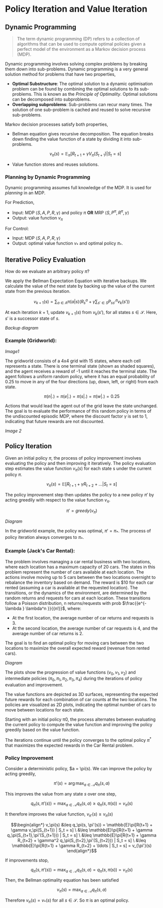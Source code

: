 # Policy Iteration and Value Iteration

## Dynamic Programming

> The term dynamic programming (DP) refers to a collection of algorithms that can be used to compute optimal policies given a perfect model of the environment as a Markov decision process (MDP).

Dynamic programming involves solving complex problems by breaking them down into sub-problems. Dynamic programming is a very general solution method for problems that have two properties,

- **Optimal Substructure**: The optimal solution to a dynamic optimisation problem can be found by combining the optimal solutions to its sub-problems. This is known as the _Principle of Optimality_. Optimal solutions can be decomposed into subproblems.
- **Overlapping subproblems**: Sub-problems can recur many times. The solution of one sub-problem is cached and reused to solve recursive sub-problems.

Markov decision processes satisfy both properties,

- Bellman equation gives recursive decomposition. The equation breaks down finding the value function of a state by dividing it into sub-problems.
  ```math
  v_\pi(s) = \mathbb{E}_\pi [R_{t+1} + \gamma V_\pi(S_{t+1}) | S_t = s]
  ```
- Value function stores and reuses solutions.

### Planning by Dynamic Programming

Dynamic programming assumes full knowledge of the MDP. It is used for _planning_ in an MDP.

For Prediction,
- Input: MDP $\langle S, A, \textit{P}, R, \gamma \rangle$ and policy $\pi$ **OR** MRP $\langle S, \textit{P}^{\pi}, R^{\pi}, \gamma \rangle$
- Output: value function $v_\pi$

For Control:
- Input: MDP $\langle S, A, \textit{P}, R, \gamma \rangle$
- Output: optimal value function $v_{\ast}$ and optimal policy $\pi_{\ast}$.

## Iterative Policy Evaluation

How do we evaluate an arbitrary policy $\pi$?

We apply the Bellman Expectation Equation with iterative backups. We calculate the value of the next state by backing up the value of the current state from the previous iteration.
```math
v_{k+1}(s) = \sum_{a \in A} \pi(a|s) \left( R_{s}^a + \gamma \sum_{s' \in S} P_{ss'}^{a} v_k(s') \right)
```
At each iteration $k + 1$, update $v_{k + 1}(s)$ from $v_{k}(s')$, for all states $s \in \mathcal{S}$. Here, $s'$ is a successor state of $s$.

_Backup diagram_

### Example (Gridworld):

_Image1_

The gridworld consists of a 4x4 grid with 15 states, where each cell represents a state. There is one terminal state (shown as shaded squares), and the agent receives a reward of -1 until it reaches the terminal state. The agent follows a uniform random policy, where it has an equal probability of 0.25 to move in any of the four directions (up, down, left, or right) from each state. 
```math
\pi(n|.) = \pi(e|.) = \pi(s|.) = \pi(w|.) = 0.25
```
Actions that would lead the agent out of the grid leave the state unchanged. The goal is to evaluate the performance of this random policy in terms of the undiscounted episodic MDP, where the discount factor $\gamma$ is set to 1, indicating that future rewards are not discounted.

_Image 2_

## Policy Iteration

Given an initial policy $\pi$, the process of policy improvement involves evaluating the policy and then improving it iteratively. The policy evaluation step estimates the value function $v_{\pi}(s)$ for each state s under the current policy $\pi$.
```math
v_{\pi}(s) = \mathbb{E}[R_{t+1} + \gamma R_{t+2} + ... | S_t = s]
```

The policy improvement step then updates the policy to a new policy $\pi'$ by acting greedily with respect to the value function $v_{\pi}$. 
```math
\pi' = greedy(v_{\pi})
```

_Diagram_

In the gridworld example, the policy was optimal, $\pi' = \pi_{\ast}$. The process of policy iteration always converges to $\pi_{\ast}$.

### Example (Jack's Car Rental):

The problem involves managing a car rental business with two locations, where each location has a maximum capacity of 20 cars. The states in this problem represent the number of cars available at each location. The actions involve moving up to 5 cars between the two locations overnight to rebalance the inventory based on demand. The reward is $\$10$ for each car rented (assuming a car is available at the requested location). The transitions, or the dynamics of the environment, are determined by the random returns and requests for cars at each location. These transitions follow a Poisson distribution, n returns/requests with prob $\frac{{e^{-\lambda } \lambda^n }}{{n!}}$, where:
- At the first location, the average number of car returns and requests is 3.
- At the second location, the average number of car requests is 4, and the average number of car returns is 2.

The goal is to find an optimal policy for moving cars between the two locations to maximize the overall expected reward (revenue from rented cars).

_Diagram_

The plots show the progression of value functions $(v_0, v_1, v_2)$ and intermediate policies $(\pi_0, \pi_1, \pi_2, \pi_3, \pi_4)$ during the iterations of policy evaluation and improvement.

The value functions are depicted as 3D surfaces, representing the expected future rewards for each combination of car counts at the two locations. The policies are visualized as 2D plots, indicating the optimal number of cars to move between locations for each state.

Starting with an initial policy π0, the process alternates between evaluating the current policy to compute the value function and improving the policy greedily based on the value function.

The iterations continue until the policy converges to the optimal policy $\pi^{\ast}$ that maximizes the expected rewards in the Car Rental problem.

### Policy Improvement

Consider a deterministic policy, $a = \pi(s). We can improve the policy by acting greedily,
```math
\pi'(s) = \arg\max_{a\in\mathcal{A}} q_\pi(s, a)
```
This improves the value from any state $s$ over one step,
```math
q_\pi(s, \pi'(s)) = \max_{a\in\mathcal{A}} q_\pi(s, a) \geq q_\pi(s, \pi(s)) = v_\pi(s)
```
It therefore improves the value function, $v_{\pi'}(s) \geq v_\pi(s)$
```math
\begin{align*}
v_\pi(s) &\leq q_\pi(s, \pi'(s)) = \mathbb{E}\pi[R{t+1} + \gamma v_\pi(S_{t+1}) | S_t = s] \
&\leq \mathbb{E}\pi[R{t+1} + \gamma q_\pi(S_{t+1},\pi'(S_{t+1})) | S_t = s] \
&\leq \mathbb{E}\pi[R{t+1} + \gamma R_{t+2} + \gamma^2 q_\pi(S_{t+2},\pi'(S_{t+2})) | S_t = s] \
&\leq \mathbb{E}\pi[R{t+1} + \gamma R_{t+2} + \ldots | S_t = s] = v_{\pi'}(s)
\end{align*}
```
If improvements stop,
```math
q_\pi(s, \pi'(s)) = \max_{a\in\mathcal{A}} q_\pi(s, a) = q_\pi(s, \pi(s)) = v_\pi(s)
```
Then, the Bellman optimality equation has been satisfied
```math
v_\pi(s) = \max_{a\in\mathcal{A}} q_\pi(s, a)
```
Therefore $v_\pi(s) = v_*(s)$ for all $s \in \mathcal{S}$. So $\pi$ is an optimal policy.
